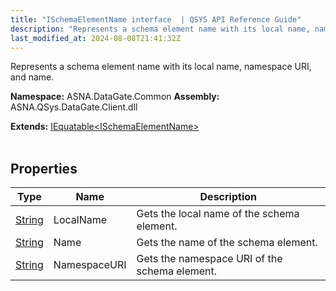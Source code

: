 ```yaml
---
title: "ISchemaElementName interface  | QSYS API Reference Guide"
description: "Represents a schema element name with its local name, namespace URI, and name. "
last_modified_at: 2024-08-08T21:41:32Z
---
```


Represents a schema element name with its local name, namespace URI, and name.

**Namespace:** ASNA.DataGate.Common
**Assembly:** ASNA.QSys.DataGate.Client.dll

**Extends:** [IEquatable\<ISchemaElementName\>](https://learn.microsoft.com/en-us/dotnet/api/system.iequatable-1?view=net-8.0)
<br>
<br>

## Properties

| Type | Name | Description
| --- | --- | --- 
| [String](https://learn.microsoft.com/en-us/dotnet/api/system.string?view=net-8.0) | LocalName | Gets the local name of the schema element. |
| [String](https://learn.microsoft.com/en-us/dotnet/api/system.string?view=net-8.0) | Name | Gets the name of the schema element. |
| [String](https://learn.microsoft.com/en-us/dotnet/api/system.string?view=net-8.0) | NamespaceURI | Gets the namespace URI of the schema element. |
